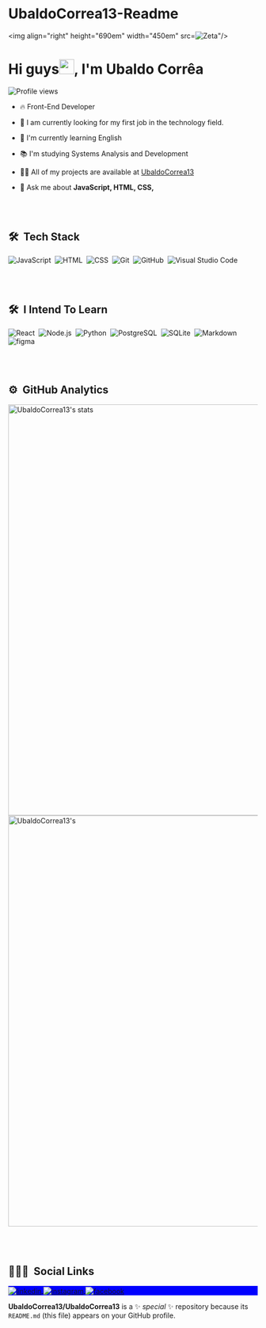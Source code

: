 # UbaldoCorrea13-Readme

<img align="right" height="690em" width="450em" src=![Zeta](https://user-images.githubusercontent.com/92760416/159524606-5f76c6dc-dd07-40d4-9fcd-9183cb14ab46.png)"/>
<h1 align="left">Hi guys<img src="https://raw.githubusercontent.com/kaueMarques/kaueMarques/master/hi.gif" width="30px">, I'm Ubaldo Corrêa</h1>
<p align="left"> <img src="https://komarev.com/ghpvc/?username=UbaldoCorrea13&color=yellow" alt="Profile views" /> </p>

- 🔥 Front-End Developer

- 🔭 I am currently looking for my first job in the technology field.

- 🌱 I'm currently learning English

- 📚 I'm studying Systems Analysis and Development

- 👨‍💻 All of my projects are available at [UbaldoCorrea13](https://github.com/UbaldoCorrea13)

- 💬 Ask me about **JavaScript, HTML, CSS,**


<br><br>  

## 🛠 &nbsp;Tech Stack

![JavaScript](https://img.shields.io/badge/-JavaScript-05122A?style=flat&logo=javascript)&nbsp;
![HTML](https://img.shields.io/badge/-HTML-05122A?style=flat&logo=HTML5)&nbsp;
![CSS](https://img.shields.io/badge/-CSS-05122A?style=flat&logo=CSS3&logoColor=1572B6)&nbsp;
![Git](https://img.shields.io/badge/-Git-05122A?style=flat&logo=git)&nbsp;
![GitHub](https://img.shields.io/badge/-GitHub-05122A?style=flat&logo=github)&nbsp;
![Visual Studio Code](https://img.shields.io/badge/-Visual%20Studio%20Code-05122A?style=flat&logo=visual-studio-code&logoColor=007ACC)&nbsp;

<br><br>

## 🛠 &nbsp;I Intend To Learn

![React](https://img.shields.io/badge/-React-05122A?style=flat&logo=react)&nbsp;
![Node.js](https://img.shields.io/badge/-Node.js-05122A?style=flat&logo=node.js)&nbsp;
![Python](https://img.shields.io/badge/-Python-05122A?style=flat&logo=python)&nbsp;
![PostgreSQL](https://img.shields.io/badge/-PostgreSQL-05122A?style=flat&logo=postgresql)&nbsp;
![SQLite](https://img.shields.io/badge/-SQLite-05122A?style=flat&logo=sqlite)&nbsp;
![Markdown](https://img.shields.io/badge/-Markdown-05122A?style=flat&logo=markdown)&nbsp;
![figma](https://img.shields.io/badge/-figma-05122A?style=flat&logo=figma)&nbsp;

<br><br>

## ⚙️ &nbsp;GitHub Analytics

<p align="left">
<img width="830em" src="https://github-readme-stats.vercel.app/api?username=UbaldoCorrea13&show_icons=true&theme=vision-friendly-dark" alt="UbaldoCorrea13's stats"/>
<img width="830em" src="https://github-readme-stats.vercel.app/api/top-langs/?username=UbaldoCorrea13&layout=compact&theme=vision-friendly-dark" alt=UbaldoCorrea13's most languages"/>
</p>

<br><br>

## 👨🏽‍🦲 &nbsp;Social Links
<p align="left" style="background:blue">
<a href="https://linkedin.com/in/ubaldo-corrêa-928441209" target="_blank">
  <img align="center" src="https://img.shields.io/badge/-Ubaldo Corrêa-05122A?style=flat&logo=linkedin" alt="linkedin"/>
</a>
<a href="https://instagram.com/ubaldocorrea_" target="_blank">
 <img align="center" src="https://img.shields.io/badge/-Ubaldo Corrêa-05122A?style=flat&logo=instagram" alt="instagram"/>
</a>
<a href="https://facebook.com/ubaldo.correa.10" target="_blank">
  <img align="center" src="https://img.shields.io/badge/-Ubaldo Corrêa-05122A?style=flat&logo=facebook" alt="facebook"/>  
</a>

</p>



**UbaldoCorrea13/UbaldoCorrea13** is a ✨ _special_ ✨ repository because its `README.md` (this file) appears on your GitHub profile.
<!--
- 🔭 I’m currently working on ...
- 🌱 I’m currently learning ...
- 👯 I’m looking to collaborate on ...
- 🤔 I’m looking for help with ...
- 💬 Ask me about ...
- 📫 How to reach me: ...
- 😄 Pronouns: ...
- ⚡ Fun fact: ...
-->
